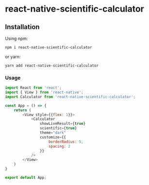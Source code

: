 # react-native-scientific-calculator

## Installation
Using npm:
```sh
npm i react-native-scientific-calculator
```
or yarn:

```
yarn add react-native-scientific-calculator
```

### Usage

```js
import React from 'react';
import { View } from 'react-native';
import Calculator from 'react-native-scientific-calculator';

const App = () => {
    return (
        <View style={{flex: 1}}>
            <Calculator
                showLiveResult={true} 
                scientific={true}
                theme="dark"
                customize={{
                    borderRadius: 5,
                    spacing: 2
                }}
            />
        </View>
    )
}

export default App;
```

